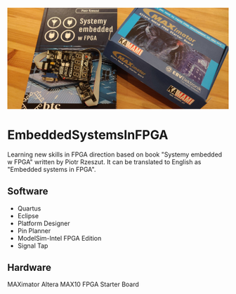 ![ReadMeFoto](ReadMeFoto.jpg)
# EmbeddedSystemsInFPGA
Learning new skills in FPGA direction based on book "Systemy embedded w FPGA" written by Piotr Rzeszut. It can be translated to English as "Embedded systems in FPGA".

## Software
* Quartus
* Eclipse
* Platform Designer
* Pin Planner
* ModelSim-Intel FPGA Edition
* Signal Tap

## Hardware
MAXimator Altera MAX10 FPGA Starter Board
